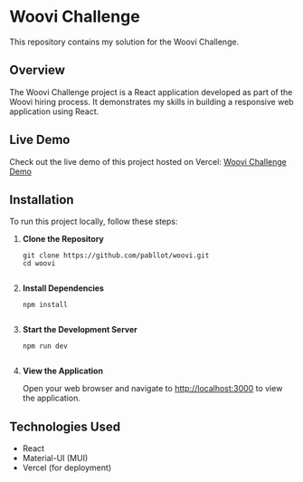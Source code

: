 <h1>Woovi Challenge</h1>

<p>This repository contains my solution for the Woovi Challenge.</p>

<h2>Overview</h2>

<p>The Woovi Challenge project is a React application developed as part of the Woovi hiring process. It demonstrates my skills in building a responsive web application using React.</p>

<h2>Live Demo</h2>

<p>Check out the live demo of this project hosted on Vercel: <a href="https://woovi-challenge-rouge.vercel.app/">Woovi Challenge Demo</a></p>

<h2>Installation</h2>

<p>To run this project locally, follow these steps:</p>

<ol>
  <li><strong>Clone the Repository</strong></li>
  <pre><code>git clone https://github.com/pabllot/woovi.git
cd woovi
  </code></pre>

  <li><strong>Install Dependencies</strong></li>
  <pre><code>npm install
  </code></pre>

  <li><strong>Start the Development Server</strong></li>
  <pre><code>npm run dev
  </code></pre>

  <li><strong>View the Application</strong></li>
  <p>Open your web browser and navigate to <a href="http://localhost:5173">http://localhost:3000</a> to view the application.</p>
</ol>

<h2>Technologies Used</h2>

<ul>
  <li>React</li>
  <li>Material-UI (MUI)</li>
  <li>Vercel (for deployment)</li>
</ul>
